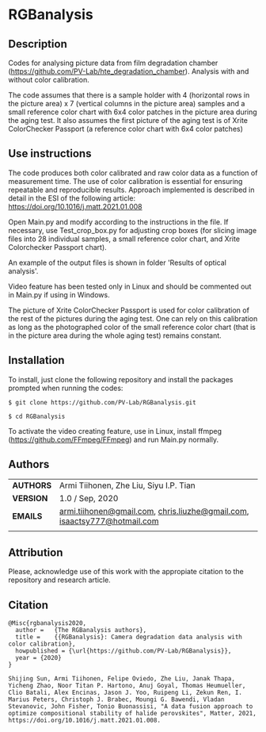 RGBanalysis
===========

## Description

Codes for analysing picture data from film degradation chamber (https://github.com/PV-Lab/hte_degradation_chamber). Analysis with and without color calibration.

The code assumes that there is a sample holder with 4 (horizontal rows in the picture area) x 7 (vertical columns in the picture area) samples and a small reference color chart with 6x4 color patches in the picture area during the aging test. It also assumes the first picture of the aging test is of Xrite ColorChecker Passport (a reference color chart with 6x4 color patches)

## Use instructions

The code produces both color calibrated and raw color data as a function of measurement time. The use of color calibration is essential for ensuring repeatable and reproducible results. Approach implemented is described in detail in the ESI of the following article: https://doi.org/10.1016/j.matt.2021.01.008 

Open Main.py and modify according to the instructions in the file. If necessary, use Test_crop_box.py for adjusting crop boxes (for slicing image files into 28 individual samples, a small reference color chart, and Xrite Colorchecker Passport chart).

An example of the output files is shown in folder 'Results of optical analysis'.

Video feature has been tested only in Linux and should be commented out in Main.py if using in Windows.

The picture of Xrite ColorChecker Passport is used for color calibration of the rest of the pictures during the aging test. One can rely on this calibration as long as the photographed color of the small reference color chart (that is in the picture area during the whole aging test) remains constant.


## Installation

To install, just clone the following repository and install the packages prompted when running the codes:

`$ git clone https://github.com/PV-Lab/RGBanalysis.git`

`$ cd RGBanalysis`

To activate the video creating feature, use in Linux, install ffmpeg (https://github.com/FFmpeg/FFmpeg) and run Main.py normally.

## Authors
||                    |
| ------------- | ------------------------------ |
| **AUTHORS**      | Armi Tiihonen, Zhe Liu, Siyu I.P. Tian | 
| **VERSION**      | 1.0 / Sep, 2020 | 
| **EMAILS**      | armi.tiihonen@gmail.com, chris.liuzhe@gmail.com, isaactsy777@hotmail.com  | 
||                    |


## Attribution

Please, acknowledge use of this work with the appropiate citation to the repository and research article.

## Citation

    @Misc{rgbanalysis2020,
      author =   {The RGBanalysis authors},
      title =    {{RGBanalysis}: Camera degradation data analysis with color calibration},
      howpublished = {\url{https://github.com/PV-Lab/RGBanalysis}},
      year = {2020}
    }
    
    Shijing Sun, Armi Tiihonen, Felipe Oviedo, Zhe Liu, Janak Thapa, Yicheng Zhao, Noor Titan P. Hartono, Anuj Goyal, Thomas Heumueller, Clio Batali, Alex Encinas, Jason J. Yoo, Ruipeng Li, Zekun Ren, I. Marius Peters, Christoph J. Brabec, Moungi G. Bawendi, Vladan Stevanovic, John Fisher, Tonio Buonassisi, "A data fusion approach to optimize compositional stability of halide perovskites", Matter, 2021, https://doi.org/10.1016/j.matt.2021.01.008.
